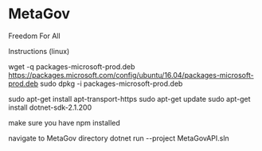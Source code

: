 # MetaGov
Freedom For All

Instructions (linux)

wget -q packages-microsoft-prod.deb https://packages.microsoft.com/config/ubuntu/16.04/packages-microsoft-prod.deb
sudo dpkg -i packages-microsoft-prod.deb

sudo apt-get install apt-transport-https
sudo apt-get update
sudo apt-get install dotnet-sdk-2.1.200

make sure you have npm installed

navigate to MetaGov directory
dotnet run --project MetaGovAPI.sln

